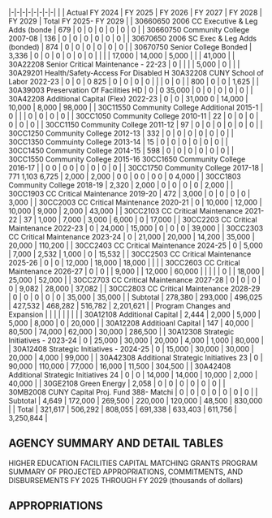 |-|-|-|-|-|-|-|-|
| | Actual FY 2024 | FY 2025 | FY 2026 | FY 2027 | FY 2028 | FY 2029 | Total FY 2025- FY 2029 |
| 30660650 2006 CC Executive & Leg Adds (bonde | 679 | 0 | 0 | 0 | 0 | 0 | 0 |
| 30660750 Community College 2007-08 | 136 | 0 | 0 | 0 | 0 | 0 | 0 |
| 30670650 2006 SC Exec & Leg Adds (bonded) | 874 | 0 | 0 | 0 | 0 | 0 | 0 |
| 30670750 Senior College Bonded | 3,336 | 0 | 0 | 0 | 0 | 0 | 0 |
| | | 17,000 | 14,000 | 5,000 | | | 41,000 |
| 30A22208 Senior Critical Maintenance - 22-23 | 0 | | | | 5,000 | 0 | |
| 30A29201 Health/Safety-Access For Disabled H  30A32208 CUNY School of Labor 2022-23 | 0 | 0 | 0  825 | 0 | 0 | 0 | 0 |
| | 0 | 0 | | 800 | 0 | 0 | 1,625 |
| 30A39003 Preservation Of Facilities HD | 0 | 0  35,000 | 0 | 0 | 0 | 0 | 0 |
| 30A42208 Additional Capital (Flex) 2022-23 | 0 | 0 | 31,000  0 | 14,000 | 10,000 | 8,000 | 98,000 |
| 30C11550 Community College Additional 2015-1 | 0 | | | 0 | 0 | 0 | 0 |
| 30CC1050 Community College 2010-11 | 22 | 0 | 0 | 0 | 0 | 0 | 0 |
| 30CC1150 Community College 2011-12 | 97 | 0 | 0 | 0 | 0 | 0 | 0 |
| 30CC1250 Community College 2012-13 | 332 | 0 | 0 | 0 | 0 | 0 | 0 |
| 30CC1350 Commuinty College 2013-14 | 15 | 0 | 0 | 0 | 0 | 0 | 0 |
| 30CC1450 Community College 2014-15 | 598 | 0 | 0 | 0 | 0 | 0 | 0 |
| 30CC1550 Community College 2015-16 30CC1650 Community College 2016-17 | | 0  0 | 0  0 | 0 | 0 | 0 | 0 |
| 30CC1750 Community College 2017-18 | 771  1,103  6,725 | 2,000 | 2,000 | 0  0 | 0  0 | 0  0 | 0  4,000 |
| 30CC1803 Community College 2018-19 | 2,320 | 2,000 | 0 | 0 | 0 | 0 | 2,000 |
| 30CC1903 CC Critical Maintenance 2019-20 | 472 | 3,000 | 0 | 0 | 0 | 0 | 3,000 |
| 30CC2003 CC Critical Maintenance 2020-21 | 0 | 10,000 | 12,000 | 10,000 | 9,000 | 2,000 | 43,000 |
| 30CC2103 CC Critical Maintenance 2021-22 | 37 | 1,000 | 7,000 | 3,000 | 6,000 | 0 | 17,000 |
| 30CC2203 CC Critical Maintenance 2022-23 | 0 | 24,000 | 15,000 | 0 | 0 | 0 | 39,000 |
| 30CC2303 CC Critical Maintenance 2023-24 | 0 | 21,000 | 20,000 | 14,200 | 35,000 | 20,000 | 110,200 |
| 30CC2403 CC Critical Maintenance 2024-25 | 0 | 5,000 | 7,000 | 2,532 | 1,000 | 0 | 15,532 |
| 30CC2503 CC Critical Maintenance 2025-26 | 0 | 0 | 12,000 | 18,000 | 18,000 | | |
| 30CC2603 CC Critical Maintenance 2026-27 | 0 | 0 | | 9,000 | | 12,000 | 60,000 |
| | | | 0 | | 18,000 | 25,000 | 52,000 |
| 30CC2703 CC Critical Maintenance 2027-28 | 0 | 0 | 0 | 0 | 9,082 | 28,000 | 37,082 |
| 30CC2803 CC Critical Maintenance 2028-29 | 0 | 0 | 0 | 0 | 0 | 35,000 | 35,000 |
| Subtotal | 278,380 | 293,000 | 496,025 | 427,532 | 468,282 | 516,782 | 2,201,621 |
| Program Changes and Expansion | | | | | | | |
| 30A12108 Additional Capital | 2,444 | 2,000 | 5,000 | 5,000 | 8,000 | 0 | 20,000 |
| 30A12208 Additioanl Capital | 147 | 40,000 | 80,500 | 74,000 | 62,000 | 30,000 | 286,500 |
| 30A12308 Strategic Initiatives - 2023-24 | 0 | 25,000 | 30,000 | 20,000 | 4,000 | 1,000 | 80,000 |
| 30A12408 Strategic Initiatives - 2024-25 | 0 | 15,000 | 30,000 | 30,000 | 20,000 | 4,000 | 99,000 |
| 30A42308 Additional Strategic Initiatives 23 | 0 | 90,000 | 110,000 | 77,000 | 16,000 | 11,500 | 304,500 |
| 30A42408 Additional Strategic Initiatives 24 | 0 | 0 | 14,000 | 14,000 | 10,000 | 2,000 | 40,000 |
| 30GE2108 Green Energy | 2,058 | 0 | 0 | 0 | 0 | 0 | 0 |
| 30MB2008 CUNY Capital Proj. Fund 388- Matchi | 0 | 0 | 0 | 0 | 0 | 0 | 0 |
| Subtotal | 4,649 | 172,000 | 269,500 | 220,000 | 120,000 | 48,500 | 830,000 |
| Total | 321,617 | 506,292 | 808,055 | 691,338 | 633,403 | 611,756 | 3,250,844 |

## **AGENCY SUMMARY AND DETAIL TABLES**

HIGHER EDUCATION FACILITIES CAPITAL MATCHING GRANTS PROGRAM SUMMARY OF PROJECTED APPROPRIATIONS, COMMITMENTS, AND DISBURSEMENTS FY 2025 THROUGH FY 2029 (thousands of dollars)

## **APPROPRIATIONS**